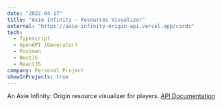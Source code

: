 ```yaml
---
date: "2022-04-17"
title: "Axie Infinity - Resources Visualizer"
external: "https://axie-infinity-origin-api.vercel.app/cards"
tech:
  - Typescript
  - OpenAPI (Generator)
  - Postman
  - NextJS
  - ReactJS
company: Personal Project
showInProjects: true
---
```


An Axie Infinity: Origin resource visualizer for players.
[API Documentation](https://documenter.getpostman.com/view/3211221/Uyr5nyyy)

